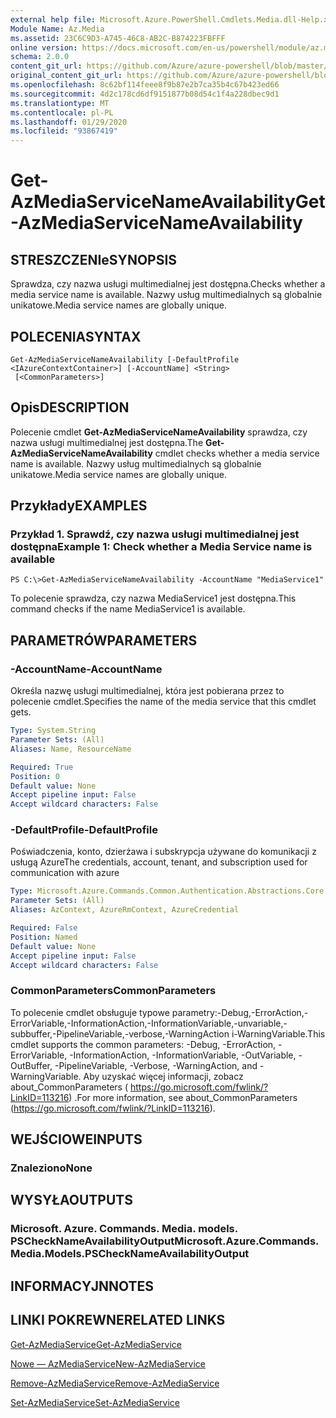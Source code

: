 ```yaml
---
external help file: Microsoft.Azure.PowerShell.Cmdlets.Media.dll-Help.xml
Module Name: Az.Media
ms.assetid: 23C6C9D3-A745-46C8-AB2C-B874223FBFFF
online version: https://docs.microsoft.com/en-us/powershell/module/az.media/get-azmediaservicenameavailability
schema: 2.0.0
content_git_url: https://github.com/Azure/azure-powershell/blob/master/src/Media/Media/help/Get-AzMediaServiceNameAvailability.md
original_content_git_url: https://github.com/Azure/azure-powershell/blob/master/src/Media/Media/help/Get-AzMediaServiceNameAvailability.md
ms.openlocfilehash: 8c62bf114feee8f9b87e2b7ca35b4c67b423ed66
ms.sourcegitcommit: 4d2c178cd6df9151877b08d54c1f4a228dbec9d1
ms.translationtype: MT
ms.contentlocale: pl-PL
ms.lasthandoff: 01/29/2020
ms.locfileid: "93867419"
---
```

# <span data-ttu-id="4ea73-101">Get-AzMediaServiceNameAvailability</span><span class="sxs-lookup"><span data-stu-id="4ea73-101">Get-AzMediaServiceNameAvailability</span></span>

## <span data-ttu-id="4ea73-102">STRESZCZENIe</span><span class="sxs-lookup"><span data-stu-id="4ea73-102">SYNOPSIS</span></span>
<span data-ttu-id="4ea73-103">Sprawdza, czy nazwa usługi multimedialnej jest dostępna.</span><span class="sxs-lookup"><span data-stu-id="4ea73-103">Checks whether a media service name is available.</span></span>
<span data-ttu-id="4ea73-104">Nazwy usług multimedialnych są globalnie unikatowe.</span><span class="sxs-lookup"><span data-stu-id="4ea73-104">Media service names are globally unique.</span></span>

## <span data-ttu-id="4ea73-105">POLECENIA</span><span class="sxs-lookup"><span data-stu-id="4ea73-105">SYNTAX</span></span>

```
Get-AzMediaServiceNameAvailability [-DefaultProfile <IAzureContextContainer>] [-AccountName] <String>
 [<CommonParameters>]
```

## <span data-ttu-id="4ea73-106">Opis</span><span class="sxs-lookup"><span data-stu-id="4ea73-106">DESCRIPTION</span></span>
<span data-ttu-id="4ea73-107">Polecenie cmdlet **Get-AzMediaServiceNameAvailability** sprawdza, czy nazwa usługi multimedialnej jest dostępna.</span><span class="sxs-lookup"><span data-stu-id="4ea73-107">The **Get-AzMediaServiceNameAvailability** cmdlet checks whether a media service name is available.</span></span>
<span data-ttu-id="4ea73-108">Nazwy usług multimedialnych są globalnie unikatowe.</span><span class="sxs-lookup"><span data-stu-id="4ea73-108">Media service names are globally unique.</span></span>

## <span data-ttu-id="4ea73-109">Przykłady</span><span class="sxs-lookup"><span data-stu-id="4ea73-109">EXAMPLES</span></span>

### <span data-ttu-id="4ea73-110">Przykład 1. Sprawdź, czy nazwa usługi multimedialnej jest dostępna</span><span class="sxs-lookup"><span data-stu-id="4ea73-110">Example 1: Check whether a Media Service name is available</span></span>
```
PS C:\>Get-AzMediaServiceNameAvailability -AccountName "MediaService1"
```

<span data-ttu-id="4ea73-111">To polecenie sprawdza, czy nazwa MediaService1 jest dostępna.</span><span class="sxs-lookup"><span data-stu-id="4ea73-111">This command checks if the name MediaService1 is available.</span></span>

## <span data-ttu-id="4ea73-112">PARAMETRÓW</span><span class="sxs-lookup"><span data-stu-id="4ea73-112">PARAMETERS</span></span>

### <span data-ttu-id="4ea73-113">-AccountName</span><span class="sxs-lookup"><span data-stu-id="4ea73-113">-AccountName</span></span>
<span data-ttu-id="4ea73-114">Określa nazwę usługi multimedialnej, która jest pobierana przez to polecenie cmdlet.</span><span class="sxs-lookup"><span data-stu-id="4ea73-114">Specifies the name of the media service that this cmdlet gets.</span></span>

```yaml
Type: System.String
Parameter Sets: (All)
Aliases: Name, ResourceName

Required: True
Position: 0
Default value: None
Accept pipeline input: False
Accept wildcard characters: False
```

### <span data-ttu-id="4ea73-115">-DefaultProfile</span><span class="sxs-lookup"><span data-stu-id="4ea73-115">-DefaultProfile</span></span>
<span data-ttu-id="4ea73-116">Poświadczenia, konto, dzierżawa i subskrypcja używane do komunikacji z usługą Azure</span><span class="sxs-lookup"><span data-stu-id="4ea73-116">The credentials, account, tenant, and subscription used for communication with azure</span></span>

```yaml
Type: Microsoft.Azure.Commands.Common.Authentication.Abstractions.Core.IAzureContextContainer
Parameter Sets: (All)
Aliases: AzContext, AzureRmContext, AzureCredential

Required: False
Position: Named
Default value: None
Accept pipeline input: False
Accept wildcard characters: False
```

### <span data-ttu-id="4ea73-117">CommonParameters</span><span class="sxs-lookup"><span data-stu-id="4ea73-117">CommonParameters</span></span>
<span data-ttu-id="4ea73-118">To polecenie cmdlet obsługuje typowe parametry:-Debug,-ErrorAction,-ErrorVariable,-InformationAction,-InformationVariable,-unvariable,-subbuffer,-PipelineVariable,-verbose,-WarningAction i-WarningVariable.</span><span class="sxs-lookup"><span data-stu-id="4ea73-118">This cmdlet supports the common parameters: -Debug, -ErrorAction, -ErrorVariable, -InformationAction, -InformationVariable, -OutVariable, -OutBuffer, -PipelineVariable, -Verbose, -WarningAction, and -WarningVariable.</span></span> <span data-ttu-id="4ea73-119">Aby uzyskać więcej informacji, zobacz about_CommonParameters ( https://go.microsoft.com/fwlink/?LinkID=113216) .</span><span class="sxs-lookup"><span data-stu-id="4ea73-119">For more information, see about_CommonParameters (https://go.microsoft.com/fwlink/?LinkID=113216).</span></span>

## <span data-ttu-id="4ea73-120">WEJŚCIOWE</span><span class="sxs-lookup"><span data-stu-id="4ea73-120">INPUTS</span></span>

### <span data-ttu-id="4ea73-121">Znaleziono</span><span class="sxs-lookup"><span data-stu-id="4ea73-121">None</span></span>

## <span data-ttu-id="4ea73-122">WYSYŁA</span><span class="sxs-lookup"><span data-stu-id="4ea73-122">OUTPUTS</span></span>

### <span data-ttu-id="4ea73-123">Microsoft. Azure. Commands. Media. models. PSCheckNameAvailabilityOutput</span><span class="sxs-lookup"><span data-stu-id="4ea73-123">Microsoft.Azure.Commands.Media.Models.PSCheckNameAvailabilityOutput</span></span>

## <span data-ttu-id="4ea73-124">INFORMACYJN</span><span class="sxs-lookup"><span data-stu-id="4ea73-124">NOTES</span></span>

## <span data-ttu-id="4ea73-125">LINKI POKREWNE</span><span class="sxs-lookup"><span data-stu-id="4ea73-125">RELATED LINKS</span></span>

[<span data-ttu-id="4ea73-126">Get-AzMediaService</span><span class="sxs-lookup"><span data-stu-id="4ea73-126">Get-AzMediaService</span></span>](./Get-AzMediaService.md)

[<span data-ttu-id="4ea73-127">Nowe — AzMediaService</span><span class="sxs-lookup"><span data-stu-id="4ea73-127">New-AzMediaService</span></span>](./New-AzMediaService.md)

[<span data-ttu-id="4ea73-128">Remove-AzMediaService</span><span class="sxs-lookup"><span data-stu-id="4ea73-128">Remove-AzMediaService</span></span>](./Remove-AzMediaService.md)

[<span data-ttu-id="4ea73-129">Set-AzMediaService</span><span class="sxs-lookup"><span data-stu-id="4ea73-129">Set-AzMediaService</span></span>](./Set-AzMediaService.md)


